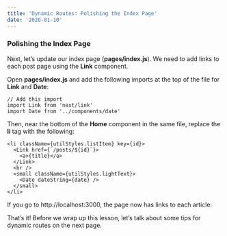 ```yaml
---
title: 'Dynamic Routes: Polishing the Index Page'
date: '2020-01-10'
---
```


### Polishing the Index Page

Next, let’s update our index page (**pages/index.js**). 
We need to add links to each post page using the **Link** component.

Open **pages/index.js** and add the following imports at the top of the file for **Link** and **Date**:

```
// Add this import
import Link from 'next/link'
import Date from '../components/date'
```

Then, near the bottom of the **Home** component in the same file, replace the **li** tag with the following:

```
<li className={utilStyles.listItem} key={id}>
  <Link href={`/posts/${id}`}>
    <a>{title}</a>
  </Link>
  <br />
  <small className={utilStyles.lightText}>
    <Date dateString={date} />
  </small>
</li>
```

If you go to http://localhost:3000, the page now has links to each article:

That’s it! Before we wrap up this lesson, let’s talk about some tips for dynamic routes on the next page.